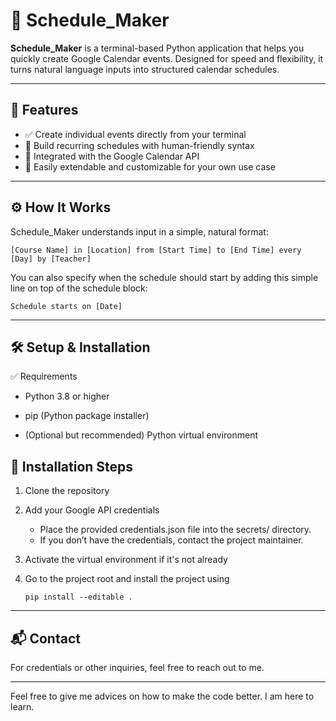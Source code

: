 # 📅 Schedule_Maker

**Schedule_Maker** is a terminal-based Python application that helps you quickly create Google Calendar events. Designed
for speed and flexibility, it turns natural language inputs into structured calendar schedules.

---

## 🚀 Features

- ✅ Create individual events directly from your terminal
- 📆 Build recurring schedules with human-friendly syntax
- 🔌 Integrated with the Google Calendar API
- 🧩 Easily extendable and customizable for your own use case

---

## ⚙️ How It Works

Schedule_Maker understands input in a simple, natural format:

```
[Course Name] in [Location] from [Start Time] to [End Time] every [Day] by [Teacher]
```

You can also specify when the schedule should start by adding this simple line on top of the schedule block:

```
Schedule starts on [Date]
```

---

## 🛠️ Setup & Installation

✅ Requirements

- Python 3.8 or higher

- pip (Python package installer)

- (Optional but recommended) Python virtual environment

## 🔧 Installation Steps

1. Clone the repository
2. Add your Google API credentials
    - Place the provided credentials.json file into the secrets/ directory.
    - If you don’t have the credentials, contact the project maintainer.

3. Activate the virtual environment if it's not already

4. Go to the project root and install the project using
   ```
   pip install --editable .
   ```

---

## 📬 Contact

For credentials or other inquiries, feel free to reach out to me.

---
Feel free to give me advices on how to make the code better. I am here to learn.